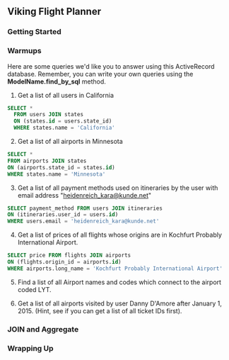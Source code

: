 ## Viking Flight Planner

### Getting Started



### Warmups

Here are some queries we'd like you to answer using this ActiveRecord database. Remember, you can write your own queries using the **ModelName.find_by_sql** method.

1. Get a list of all users in California
```sql
SELECT *
  FROM users JOIN states
  ON (states.id = users.state_id)
  WHERE states.name = 'California'
```
2. Get a list of all airports in Minnesota
```sql
SELECT *
FROM airports JOIN states
ON (airports.state_id = states.id)
WHERE states.name = 'Minnesota'
```
3. Get a list of all payment methods used on itineraries by the user with email address "heidenreich_kara@kunde.net"
```sql
SELECT payment_method FROM users JOIN itineraries
ON (itineraries.user_id = users.id)
WHERE users.email = 'heidenreich_kara@kunde.net'
```
4. Get a list of prices of all flights whose origins are in Kochfurt Probably International Airport.
```sql
SELECT price FROM flights JOIN airports
ON (flights.origin_id = airports.id)
WHERE airports.long_name = 'Kochfurt Probably International Airport'
```
5. Find a list of all Airport names and codes which connect to the airport coded LYT.

6. Get a list of all airports visited by user Danny D'Amore after January 1, 2015. (Hint, see if you can get a list of all ticket IDs first).

### JOIN and Aggregate





### Wrapping Up
